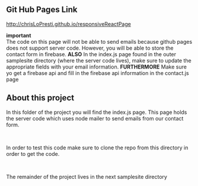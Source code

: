 ## Git Hub Pages Link

 http://chrisLoPresti.github.io/responsiveReactPage
 
 **important**
 <br/>
 The code on this page will not be able to send emails because github pages does not support server code.
 However, you will be able to store the contact form in firebase.
  **ALSO**
  In the index.js page found in the outer samplesite directory (where the server code lives),
  make sure to update the appropriate fields with your email information.
   **FURTHERMORE**
   Make sure yo get a firebase api and fill in the firebase api information in the contact.js page
  

## About this project

In this folder of the project you will find the index.js page.
This page holds the server code which uses node mailer to send emails from our contact form.

<br/>

In order to test this code make sure to clone the repo from this directory in order to get the code. 

<br/>

The remainder of the project lives in the next samplesite directory 